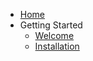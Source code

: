 <!-- docs/_sidebar.md -->

* [Home](/)
* Getting Started
    * [Welcome](welcome.md)
    * [Installation](install.md)
